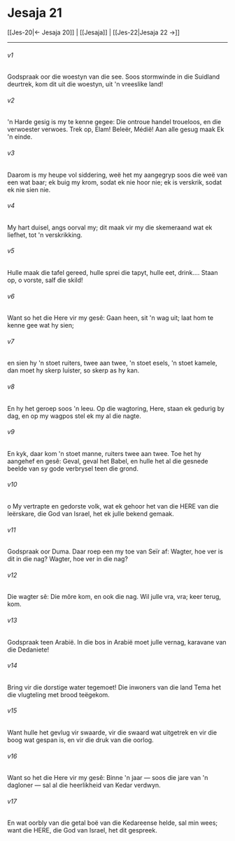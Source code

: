 # Jesaja 21

[[Jes-20|← Jesaja 20]] | [[Jesaja]] | [[Jes-22|Jesaja 22 →]]
***

###### v1
Godspraak oor die woestyn van die see. Soos stormwinde in die Suidland deurtrek, kom dit uit die woestyn, uit 'n vreeslike land! 
###### v2
'n Harde gesig is my te kenne gegee: Die ontroue handel troueloos, en die verwoester verwoes. Trek op, Elam! Beleër, Médië! Aan alle gesug maak Ek 'n einde. 
###### v3
Daarom is my heupe vol siddering, weë het my aangegryp soos die weë van een wat baar; ek buig my krom, sodat ek nie hoor nie; ek is verskrik, sodat ek nie sien nie. 
###### v4
My hart duisel, angs oorval my; dit maak vir my die skemeraand wat ek liefhet, tot 'n verskrikking. 
###### v5
Hulle maak die tafel gereed, hulle sprei die tapyt, hulle eet, drink.... Staan op, o vorste, salf die skild! 
###### v6
Want so het die Here vir my gesê: Gaan heen, sit 'n wag uit; laat hom te kenne gee wat hy sien; 
###### v7
en sien hy 'n stoet ruiters, twee aan twee, 'n stoet esels, 'n stoet kamele, dan moet hy skerp luister, so skerp as hy kan. 
###### v8
En hy het geroep soos 'n leeu. Op die wagtoring, Here, staan ek gedurig by dag, en op my wagpos stel ek my al die nagte. 
###### v9
En kyk, daar kom 'n stoet manne, ruiters twee aan twee. Toe het hy aangehef en gesê: Geval, geval het Babel, en hulle het al die gesnede beelde van sy gode verbrysel teen die grond. 
###### v10
o My vertrapte en gedorste volk, wat ek gehoor het van die HERE van die leërskare, die God van Israel, het ek julle bekend gemaak. 
###### v11
Godspraak oor Duma. Daar roep een my toe van Seïr af: Wagter, hoe ver is dit in die nag? Wagter, hoe ver in die nag? 
###### v12
Die wagter sê: Die môre kom, en ook die nag. Wil julle vra, vra; keer terug, kom. 
###### v13
Godspraak teen Arabië. In die bos in Arabië moet julle vernag, karavane van die Dedaniete! 
###### v14
Bring vir die dorstige water tegemoet! Die inwoners van die land Tema het die vlugteling met brood teëgekom. 
###### v15
Want hulle het gevlug vir swaarde, vir die swaard wat uitgetrek en vir die boog wat gespan is, en vir die druk van die oorlog. 
###### v16
Want so het die Here vir my gesê: Binne 'n jaar — soos die jare van 'n dagloner — sal al die heerlikheid van Kedar verdwyn. 
###### v17
En wat oorbly van die getal boë van die Kedareense helde, sal min wees; want die HERE, die God van Israel, het dit gespreek. 
